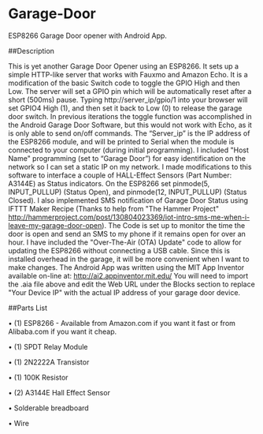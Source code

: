 # Garage-Door
ESP8266 Garage Door opener with Android App.

##Description

This is yet another Garage Door Opener using an ESP8266. It sets up a simple HTTP-like server that works with Fauxmo and Amazon Echo.
It is a modification of the basic Switch code to toggle the GPIO High and then Low. The server will set a GPIO pin which will be automatically reset after a short (500ms) pause. Typing http://server_ip/gpio/1 into your browser will set GPIO4 High (1), and then set it back to Low (0) to release the garage door switch. 
In previous iterations the toggle function was accomplished in the Android Garage Door Software, but this would not work with Echo, as it is only able to send on/off commands. 
The “Server_ip” is the IP address of the ESP8266 module, and will be printed to Serial when the module is connected to your computer (during initial programming). I included "Host Name" programming (set to “Garage Door”) for easy identification on the network so I can set a static IP on my network.
I made modifications to this software to interface a couple of HALL-Effect Sensors (Part Number: A3144E) as Status indicators. On the ESP8266 set pinmode(5, INPUT_PULLUP) (Status Open), and pinmode(12, INPUT_PULLUP) (Status Closed).
I also implemented SMS notification of Garage Door Status using IFTTT Maker Recipe (Thanks to help from "The Hammer Project" http://hammerproject.com/post/130804023369/iot-intro-sms-me-when-i-leave-my-garage-door-open).  The Code is set up to monitor the time the door is open and send an SMS to my phone if it remains open for over an hour. 
I have included the "Over-The-Air (OTA) Update" code to allow for updating the ESP8266 without connecting a USB cable. Since this is installed overhead in the garage, it will be more convenient when I want to make changes. 
The Android App was written using the MIT App Inventor available on-line at: http://ai2.appinventor.mit.edu/
You will need to import the .aia file above and edit the Web URL under the Blocks section to replace "Your Device IP" with the actual IP address of your garage door device.

##Parts List

•	(1) ESP8266  - Available from Amazon.com if you want it fast or from Alibaba.com if you want it cheap.

•	(1) SPDT Relay Module

•	(1) 2N2222A Transistor

•	(1) 100K Resistor

•	(2) A3144E Hall Effect Sensor

•	Solderable breadboard

•	Wire

